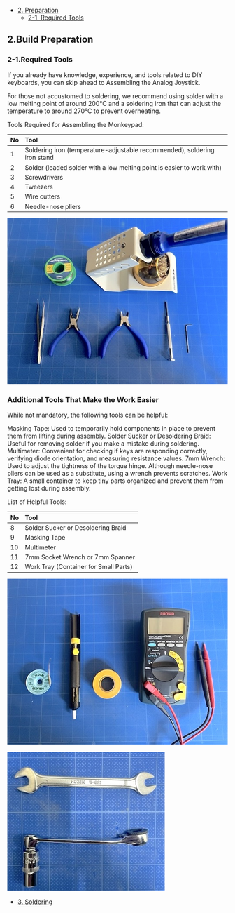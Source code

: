 - [2. Preparation](02_preparation.md)
  - [2-1. Required Tools](./02_preparation.md/#2-1Required-Tools)

## 2.Build Preparation
### 2-1.Required Tools

If you already have knowledge, experience, and tools related to DIY keyboards, you can skip ahead to Assembling the Analog Joystick.

For those not accustomed to soldering, we recommend using solder with a low melting point of around 200°C and a soldering iron that can adjust the temperature to around 270°C to prevent overheating.

Tools Required for Assembling the Monkeypad:

| No | Tool |
|:-|:-|
| 1 | Soldering iron (temperature-adjustable recommended), soldering iron stand |
| 2 | Solder (leaded solder with a low melting point is easier to work with) |
| 3 | Screwdrivers |
| 4 | Tweezers |
| 5 |	Wire cutters |
| 6 | Needle-nose pliers |

![](../images/02/monkeypad_2_01.jpeg)

### Additional Tools That Make the Work Easier

While not mandatory, the following tools can be helpful:

Masking Tape: Used to temporarily hold components in place to prevent them from lifting during assembly.
Solder Sucker or Desoldering Braid: Useful for removing solder if you make a mistake during soldering.
Multimeter: Convenient for checking if keys are responding correctly, verifying diode orientation, and measuring resistance values.
7mm Wrench: Used to adjust the tightness of the torque hinge. Although needle-nose pliers can be used as a substitute, using a wrench prevents scratches.
Work Tray: A small container to keep tiny parts organized and prevent them from getting lost during assembly.

List of Helpful Tools:

| No | Tool |
|:-|:-|
| 8 | Solder Sucker or Desoldering Braid |
| 9 | Masking Tape |
| 10 | Multimeter |
| 11 | 7mm Socket Wrench or 7mm Spanner |
| 12 | Work Tray (Container for Small Parts) |

![](../images/02/monkeypad_2_02.jpeg)

![](../images/02/monkeypad_2_03.jpeg)

  - [3. Soldering](03_soldering.md)
